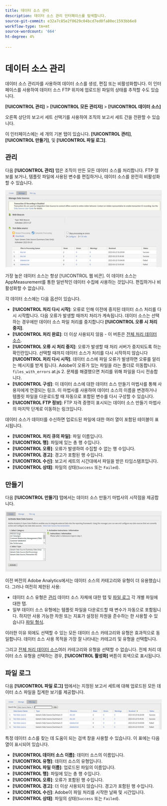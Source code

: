 ```yaml
---
title: 데이터 소스 관리
description: 데이터 소스 관리 인터페이스를 탐색합니다.
source-git-commit: e32a7c85e2f0629c04bcd7ed0fa80ec1593bb6e8
workflow-type: tm+mt
source-wordcount: '664'
ht-degree: 4%

---
```


# 데이터 소스 관리

데이터 소스 관리자를 사용하여 데이터 소스를 생성, 편집 또는 비활성화합니다. 이 인터페이스를 사용하여 데이터 소스 FTP 위치에 업로드된 파일의 상태를 추적할 수도 있습니다.

**[!UICONTROL 관리]** > **[!UICONTROL 모든 관리자]** > **[!UICONTROL 데이터 소스]**

오른쪽 상단의 보고서 세트 선택기를 사용하여 조직의 보고서 세트 간을 전환할 수 있습니다.

이 인터페이스에는 세 개의 기본 탭이 있습니다. **[!UICONTROL 관리]**, **[!UICONTROL 만들기]**, 및 **[!UICONTROL 파일 로그]**.

## 관리

다음 **[!UICONTROL 관리]** 탭은 조직이 만든 모든 데이터 소스를 처리합니다. FTP 정보를 보거나, 템플릿 파일에 사용된 변수를 편집하거나, 데이터 소스를 완전히 비활성화할 수 있습니다.

![관리](assets/manage.png)

가장 높은 데이터 소스는 항상 [!UICONTROL 웹 비콘]. 이 데이터 소스는 AppMeasurement를 통한 일반적인 데이터 수집에 사용하는 것입니다. 편집하거나 비활성화할 수 없습니다.

각 데이터 소스에는 다음 옵션이 있습니다.

* **[!UICONTROL 처리 다시 시작]**: 오류로 인해 이전에 중지된 데이터 소스 처리를 다시 시작합니다. 다음 오류가 발생할 때까지 처리가 계속됩니다. 데이터 소스는 선택하는 경우에만 데이터 소스 파일 처리를 중지합니다 **[!UICONTROL 오류 시 처리 중지]**.
* **[!UICONTROL 처리 완료]**: 더 이상 사용되지 않음 - 이 버튼은 [전체 처리 데이터 소스](full-processing-eol.md).
* **[!UICONTROL 오류 시 처리 중지]**: 오류가 발생할 때 처리 서버가 중지되도록 하는 확인란입니다. 선택할 때까지 데이터 소스가 처리를 다시 시작하지 않습니다 **[!UICONTROL 처리 다시 시작]**. 데이터 소스에 파일 오류가 발생하면 오류를 알리는 메시지를 받게 됩니다. Adobe이 오류가 있는 파일을 라는 폴더로 이동합니다. `files_with_errors` at.js 2. 문제를 해결했으면 처리를 위해 파일을 다시 전송합니다.
* **[!UICONTROL 구성]**: 이 데이터 소스에 대한 데이터 소스 만들기 마법사를 통해 사용자에게 연결되는 링크. 이 마법사를 사용하여 데이터 소스의 이름을 변경하거나 템플릿 파일을 다운로드할 때 자동으로 포함된 변수를 다시 구성할 수 있습니다.
* **[!UICONTROL FTP 정보]**: FTP 자격 증명이 표시되는 데이터 소스 만들기 마법사의 마지막 단계로 이동하는 링크입니다.

데이터 소스가 데이터를 수신하면 업로드된 파일에 대한 여러 열이 포함된 테이블이 표시됩니다.

* **[!UICONTROL 처리 큐의 파일]**: 파일 이름입니다.
* **[!UICONTROL 행]**: 파일에 있는 총 행 수입니다.
* **[!UICONTROL 오류]**: 오류가 발생하여 수집할 수 없는 행 수입니다.
* **[!UICONTROL 경고]**: 경고가 포함된 행 수입니다.
* **[!UICONTROL 수신]**: 보고서 세트의 시간대에서 파일을 받은 타임스탬프입니다.
* **[!UICONTROL 상태]**: 파일의 상태(`Success` 또는 `Failed`).

## 만들기

다음 **[!UICONTROL 만들기]** 탭에서는 데이터 소스 만들기 마법사의 시작점을 제공합니다.

![만들기](assets/create.png)

이전 버전의 Adobe Analytics에서는 데이터 소스의 카테고리와 유형이 더 유용했습니다. 그러나 여전히 제한된 사용:

* 데이터 소스 유형은 [관리](#manage) 데이터 소스 자체에 대한 탭 및 [파일 로그](#file-log) 각 개별 파일에 대한 탭.
* 일부 데이터 소스 유형에는 템플릿 파일을 다운로드할 때 변수가 자동으로 포함됩니다. 하지만 사용 가능한 차원 또는 지표가 설정된 차원을 준수하는 한 사용할 수 있습니다 [파일 형식](file-format.md).

이러한 이유 외에도 선택할 수 있는 모든 데이터 소스 카테고리와 유형은 효과적으로 동일합니다. 데이터 소스 사용 목적을 가장 잘 나타내는 카테고리 및 유형을 선택합니다.

그리고 [전체 처리 데이터 소스](full-processing-eol.md)여러 카테고리와 유형을 선택할 수 없습니다. 전체 처리 데이터 소스 유형을 선택하는 경우, **[!UICONTROL 활성화]** 버튼이 회색으로 표시됩니다.

## 파일 로그

다음 **[!UICONTROL 파일 로그]** 탭에서는 지정된 보고서 세트에 대해 업로드된 모든 데이터 소스 파일을 집계한 보기를 제공합니다.

![파일 로그](assets/file-log.png)

특정 데이터 소스를 찾는 데 도움이 되는 검색 창을 사용할 수 있습니다. 이 표에는 다음 열이 표시되어 있습니다.

* **[!UICONTROL 데이터 소스 이름]**: 데이터 소스의 이름입니다.
* **[!UICONTROL 유형]**: 데이터 소스의 유형입니다.
* **[!UICONTROL 파일 이름]**: 업로드된 파일의 이름입니다.
* **[!UICONTROL 행]**: 파일에 있는 총 행 수입니다.
* **[!UICONTROL 오류]**: 오류가 포함된 행 수입니다.
* **[!UICONTROL 경고]**: 더 이상 사용되지 않습니다. 경고가 포함된 행 수입니다.
* **[!UICONTROL 수신]**: Adobe이 파일 처리를 시작한 날짜 및 시간입니다.
* **[!UICONTROL 상태]**: 파일의 상태(`Success` 또는 `Failed`).
